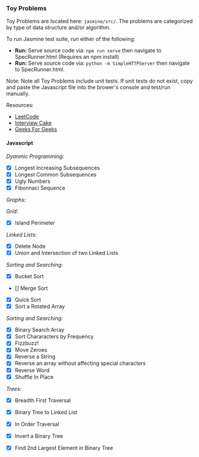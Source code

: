 ### Toy Problems

Toy Problems are located here: `jasmine/src/`. The problems are categorized by type of data structure and/or algorithm.

To run Jasmine test suite, run either of the following:
* **Run:** Serve source code via: `npm run serve` then navigate to SpecRunner.html (Requires an npm install)
* **Run:** Serve source code via: `python -m SimpleHTTPServer` then navigate to SpecRunner.html.

Note: Note all Toy Problems include unit tests. If unit tests do not exist, copy and paste the
Javascript file into the brower's console and test/run manually.

Resources:
- [LeetCode](https://leetcode.com/)
- [Interview Cake](https://interviewcake.com)
- [Geeks For Geeks](http://www.geeksforgeeks.org/top-algorithms-and-data-structures-for-competitive-programming/)

#### Javascript

*Dyanmic Programming:*
- [X] Longest Increasing Subsequences
- [X] Longest Common Subsequences
- [X] Ugly Numbers
- [X] Fibonnaci Sequence

*Graphs:*

*Grid:*
- [X] Island Perimeter

*Linked Lists:*
- [X] Delete Node
- [X] Union and Intersection of two Linked Lists

*Sorting and Searching:*
- [X] Bucket Sort
- [] Merge Sort
- [X] Quick Sort
- [X] Sort a Rotated Array

*Sorting and Searching:*
- [X] Binary Search Array
- [X] Sort Chararacters by Frequency
- [X] Fizzbuzz!
- [X] Move Zeroes
- [X] Reverse a String
- [X] Reverse an array without affecting special characters
- [X] Reverse Word
- [X] Shuffle In Place

*Trees:*
- [X] Breadth First Traversal
- [X] Binary Tree to Linked List
- [X] In Order Traversal
- [X] Invert a Binary Tree
- [X] Find 2nd Largest Element in Binary Tree


